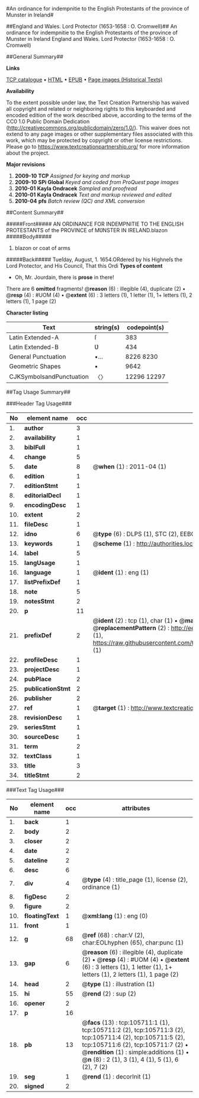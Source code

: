 #An ordinance for indempnitie to the English Protestants of the province of Munster in Ireland#

##England and Wales. Lord Protector (1653-1658 : O. Cromwell)##
An ordinance for indempnitie to the English Protestants of the province of Munster in Ireland
England and Wales. Lord Protector (1653-1658 : O. Cromwell)

##General Summary##

**Links**

[TCP catalogue](http://www.ota.ox.ac.uk/tcp/)  • 
[HTML](http://tei.it.ox.ac.uk/tcp/Texts-HTML/free/A35/A35104.html)  • 
[EPUB](http://tei.it.ox.ac.uk/tcp/Texts-EPUB/free/A35/A35104.epub) • 
[Page images (Historical Texts)](https://historicaltexts.jisc.ac.uk/eebo-17002826e)

**Availability**

To the extent possible under law, the Text Creation Partnership has waived all copyright and related or neighboring rights to this keyboarded and encoded edition of the work described above, according to the terms of the CC0 1.0 Public Domain Dedication (http://creativecommons.org/publicdomain/zero/1.0/). This waiver does not extend to any page images or other supplementary files associated with this work, which may be protected by copyright or other license restrictions. Please go to https://www.textcreationpartnership.org/ for more information about the project.

**Major revisions**

1. __2009-10__ __TCP__ *Assigned for keying and markup*
1. __2009-10__ __SPi Global__ *Keyed and coded from ProQuest page images*
1. __2010-01__ __Kayla Ondracek__ *Sampled and proofread*
1. __2010-01__ __Kayla Ondracek__ *Text and markup reviewed and edited*
1. __2010-04__ __pfs__ *Batch review (QC) and XML conversion*

##Content Summary##

#####Front#####
AN ORDINANCE FOR INDEMPNITIE TO THE ENGLISH PROTESTANTS of the PROVINCE of MƲNSTER IN IRELAND.blazon
#####Body#####

1. blazon or coat of arms

#####Back#####
Tueſday, August, 1. 1654.ORdered by his Highneſs the Lord Protector, and His Council, That this Ordi
**Types of content**

  * Oh, Mr. Jourdain, there is **prose** in there!

There are 6 **omitted** fragments! 
 @__reason__ (6) : illegible (4), duplicate (2)  •  @__resp__ (4) : #UOM (4)  •  @__extent__ (6) : 3 letters (1), 1 letter (1), 1+ letters (1), 2 letters (1), 1 page (2)

**Character listing**


|Text|string(s)|codepoint(s)|
|---|---|---|
|Latin Extended-A|ſ|383|
|Latin Extended-B|Ʋ|434|
|General Punctuation|•…|8226 8230|
|Geometric Shapes|▪|9642|
|CJKSymbolsandPunctuation|〈〉|12296 12297|

##Tag Usage Summary##

###Header Tag Usage###

|No|element name|occ|attributes|
|---|---|---|---|
|1.|__author__|3||
|2.|__availability__|1||
|3.|__biblFull__|1||
|4.|__change__|5||
|5.|__date__|8| @__when__ (1) : 2011-04 (1)|
|6.|__edition__|1||
|7.|__editionStmt__|1||
|8.|__editorialDecl__|1||
|9.|__encodingDesc__|1||
|10.|__extent__|2||
|11.|__fileDesc__|1||
|12.|__idno__|6| @__type__ (6) : DLPS (1), STC (2), EEBO-CITATION (1), OCLC (1), VID (1)|
|13.|__keywords__|1| @__scheme__ (1) : http://authorities.loc.gov/ (1)|
|14.|__label__|5||
|15.|__langUsage__|1||
|16.|__language__|1| @__ident__ (1) : eng (1)|
|17.|__listPrefixDef__|1||
|18.|__note__|5||
|19.|__notesStmt__|2||
|20.|__p__|11||
|21.|__prefixDef__|2| @__ident__ (2) : tcp (1), char (1)  •  @__matchPattern__ (2) : ([0-9\-]+):([0-9IVX]+) (1), (.+) (1)  •  @__replacementPattern__ (2) : http://eebo.chadwyck.com/downloadtiff?vid=$1&page=$2 (1), https://raw.githubusercontent.com/textcreationpartnership/Texts/master/tcpchars.xml#$1 (1)|
|22.|__profileDesc__|1||
|23.|__projectDesc__|1||
|24.|__pubPlace__|2||
|25.|__publicationStmt__|2||
|26.|__publisher__|2||
|27.|__ref__|1| @__target__ (1) : http://www.textcreationpartnership.org/docs/. (1)|
|28.|__revisionDesc__|1||
|29.|__seriesStmt__|1||
|30.|__sourceDesc__|1||
|31.|__term__|2||
|32.|__textClass__|1||
|33.|__title__|3||
|34.|__titleStmt__|2||


###Text Tag Usage###

|No|element name|occ|attributes|
|---|---|---|---|
|1.|__back__|1||
|2.|__body__|2||
|3.|__closer__|2||
|4.|__date__|2||
|5.|__dateline__|2||
|6.|__desc__|6||
|7.|__div__|4| @__type__ (4) : title_page (1), license (2), ordinance (1)|
|8.|__figDesc__|2||
|9.|__figure__|2||
|10.|__floatingText__|1| @__xml:lang__ (1) : eng (0)|
|11.|__front__|1||
|12.|__g__|68| @__ref__ (68) : char:V (2), char:EOLhyphen (65), char:punc (1)|
|13.|__gap__|6| @__reason__ (6) : illegible (4), duplicate (2)  •  @__resp__ (4) : #UOM (4)  •  @__extent__ (6) : 3 letters (1), 1 letter (1), 1+ letters (1), 2 letters (1), 1 page (2)|
|14.|__head__|2| @__type__ (1) : illustration (1)|
|15.|__hi__|55| @__rend__ (2) : sup (2)|
|16.|__opener__|2||
|17.|__p__|16||
|18.|__pb__|13| @__facs__ (13) : tcp:105711:1 (1), tcp:105711:2 (2), tcp:105711:3 (2), tcp:105711:4 (2), tcp:105711:5 (2), tcp:105711:6 (2), tcp:105711:7 (2)  •  @__rendition__ (1) : simple:additions (1)  •  @__n__ (8) : 2 (1), 3 (1), 4 (1), 5 (1), 6 (2), 7 (2)|
|19.|__seg__|1| @__rend__ (1) : decorInit (1)|
|20.|__signed__|2||
